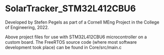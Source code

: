 # SolarTracker_STM32L412CBU6

Developed by Stefen Pegels as part of a Cornell MEng Project in the College of Engineering, 2022.

Above project files for use with STM32L412CBU6 microcontroller on a custom board. The FreeRTOS source code (where most software development took place) can be found in Core/src/main.c
